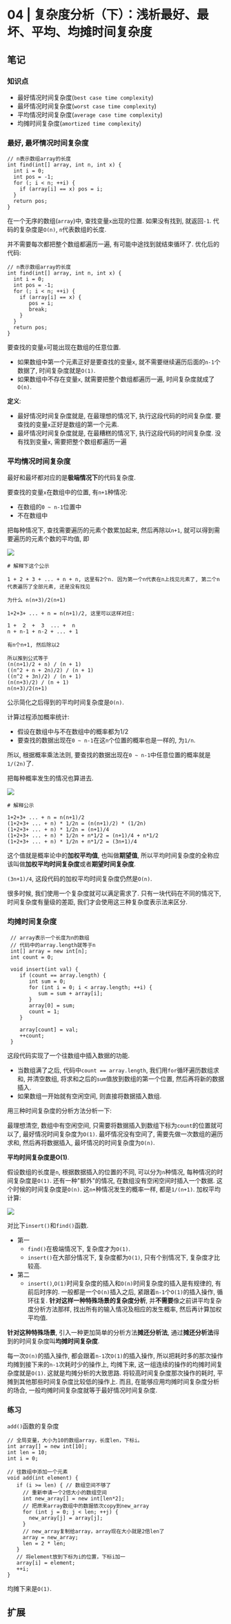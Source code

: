 # 04 | 复杂度分析（下）：浅析最好、最坏、平均、均摊时间复杂度

## 笔记

### 知识点

* 最好情况时间复杂度(`best case time complexity`)
* 最坏情况时间复杂度(`worst case time complexity`)
* 平均情况时间复杂度(`average case time complexity`)
* 均摊时间复杂度(`amortized time complexity`)

### 最好, 最坏情况时间复杂度

```
// n表示数组array的长度
int find(int[] array, int n, int x) {
  int i = 0;
  int pos = -1;
  for (; i < n; ++i) {
    if (array[i] == x) pos = i;
  }
  return pos;
}
```

在一个无序的数组(`array`)中, 查找变量`x`出现的位置. 如果没有找到, 就返回`-1`.
代码的复杂度是`O(n)`, `n`代表数组的长度.

并不需要每次都把整个数组都遍历一遍, 有可能中途找到就结束循环了. 优化后的代码:

```
// n表示数组array的长度
int find(int[] array, int n, int x) {
  int i = 0;
  int pos = -1;
  for (; i < n; ++i) {
    if (array[i] == x) {
       pos = i;
       break;
    }
  }
  return pos;
}
```

要查找的变量`x`可能出现在数组的任意位置. 

* 如果数组中第一个元素正好是要查找的变量`x`, 就不需要继续遍历后面的`n-1`个数据了, 时间复杂度就是`O(1)`.
* 如果数组中不存在变量`x`, 就需要把整个数组都遍历一遍, 时间复杂度就成了`O(n)`.

**定义**:

* 最好情况时间复杂度就是, 在最理想的情况下, 执行这段代码的时间复杂度. 要查找的变量`x`正好是数组的第一个元素.
* 最坏情况时间复杂度就是, 在最糟糕的情况下, 执行这段代码的时间复杂度. 没有找到变量`x`, 需要把整个数组都遍历一遍

### 平均情况时间复杂度

最好和最坏都对应的是**极端情况下**的代码复杂度.

要查找的变量`x`在数组中的位置, 有`n+1`种情况:

* 在数组的`0 ~ n-1`位置中
* 不在数组中

把每种情况下, 查找需要遍历的元素个数累加起来, 然后再除以`n+1`, 就可以得到需要遍历的元素个数的平均值, 即

![](./img/04_01.jpg)

```
# 解释下这个公示

1 + 2 + 3 + ... + n + n, 这里有2个n. 因为第一个n代表在n上找见元素了, 第二个n代表遍历了全部元素, 还是没有找见

为什么 n(n+3)/2(n+1)

1+2+3+ ... + n = n(n+1)/2, 这里可以这样对应:

1 +  2  +  3  ... +  n 
n + n-1 + n-2 + ... + 1

有n个n+1, 然后除以2

所以推到公式等于 
(n(n+1)/2 + n) / (n + 1)
((n^2 + n + 2n)/2) / (n + 1)
((n^2 + 3n)/2) / (n + 1)
(n(n+3)/2) / (n + 1)
n(n+3)/2(n+1)
```

公示简化之后得到的平均时间复杂度是`O(n)`.

计算过程添加概率统计:

* 假设在数组中与不在数组中的概率都为1/2
* 要查找的数据出现在`0 ~ n-1`在这`n`个位置的概率也是一样的, 为`1/n`. 

所以, 根据概率乘法法则, 要查找的数据出现在`0 ~ n-1`中任意位置的概率就是`1/(2n)`了.

把每种概率发生的情况也算进去.

![](./img/04_02.jpg)

```
# 解释公示

1+2+3+ ... + n = n(n+1)/2
(1+2+3+ ... + n) * 1/2n = (n(n+1)/2) * (1/2n)
(1+2+3+ ... + n) * 1/2n = (n+1)/4
(1+2+3+ ... + n) * 1/2n + n*1/2 = (n+1)/4 + n*1/2
(1+2+3+ ... + n) * 1/2n + n*1/2 = (3n+1)/4
```

这个值就是概率论中的**加权平均值**, 也叫做**期望值**, 所以平均时间复杂度的全称应该叫做**加权平均时间复杂度**或者**期望时间复杂度**.

`(3n+1)/4`, 这段代码的加权平均时间复杂度仍然是`O(n)`.

很多时候, 我们使用一个复杂度就可以满足需求了. 只有一块代码在不同的情况下, 时间复杂度有量级的差距, 我们才会使用这三种复杂度表示法来区分.

### 均摊时间复杂度

```
 // array表示一个长度为n的数组
 // 代码中的array.length就等于n
 int[] array = new int[n];
 int count = 0;
 
 void insert(int val) {
    if (count == array.length) {
       int sum = 0;
       for (int i = 0; i < array.length; ++i) {
          sum = sum + array[i];
       }
       array[0] = sum;
       count = 1;
    }

    array[count] = val;
    ++count;
 }
```

这段代码实现了一个往数组中插入数据的功能.

* 当数组满了之后, 代码中`count == array.length`, 我们用`for`循环遍历数组求和, 并清空数组, 将求和之后的`sum`值放到数组的第一个位置, 然后再将新的数据插入.
* 如果数组一开始就有空闲空间, 则直接将数据插入数组.

用三种时间复杂度的分析方法分析一下:

最理想清空, 数组中有空闲空间, 只需要将数据插入到数组下标为`count`的位置就可以了, 最好情况时间复杂度为`O(1)`. 最坏情况没有空间了, 需要先做一次数组的遍历求和, 然后再将数据插入, 最坏情况的时间复杂度为`O(n)`.

**平均时间复杂度是O(1)**.

假设数组的长度是`n`, 根据数据插入的位置的不同, 可以分为`n`种情况, 每种情况的时间复杂度是`O(1)`. 还有一种"额外"的情况, 在数组没有空闲空间时插入一个数据. 这个时候的时间复杂度是`O(n)`. 这`n+`种情况发生的概率一样, 都是`1/(n+1)`. 加权平均计算:

![](./img/04_03.jpg)

对比下`insert()`和`find()`函数.

* 第一
	* `find()`在极端情况下, 复杂度才为`O(1)`.
	* `insert()`在大部分情况下, 复杂度都为`O(1)`, 只有个别情况下, 复杂度才比较高.
* 第二
	* `insert()`,`O(1)`时间复杂度的插入和`O(n)`时间复杂度的插入是有规律的, 有前后时序的. 一般都是一个`O(n)`插入之后, 紧跟着`n-1`个`O(1)`的插入操作, 循环往复. **针对这样一种特殊场景的复杂度分析**, 并**不需要**像之前讲平均复杂度分析方法那样, 找出所有的输入情况及相应的发生概率, 然后再计算加权平均值.

**针对这种特殊场景**, 引入一种更加简单的分析方法**摊还分析法**, 通过**摊还分析法**得到的时间复杂度叫**均摊时间复杂度**.

每一次`O(n)`的插入操作, 都会跟着`n-1`次`O(1)`的插入操作, 所以把耗时多的那次操作均摊到接下来的`n-1`次耗时少的操作上, 均摊下来, 这一组连续的操作的均摊时间复杂度就是`O(1)`. 这就是均摊分析的大致思路. 将较高时间复杂度那次操作的耗时, 平摊到其他那些时间复杂度比较低的操作上. 而且, 在能够应用均摊时间复杂度分析的场合, 一般均摊时间复杂度就等于最好情况时间复杂度.

### 练习

`add()`函数的复杂度

```
// 全局变量，大小为10的数组array，长度len，下标i。
int array[] = new int[10]; 
int len = 10;
int i = 0;

// 往数组中添加一个元素
void add(int element) {
   if (i >= len) { // 数组空间不够了
     // 重新申请一个2倍大小的数组空间
     int new_array[] = new int[len*2];
     // 把原来array数组中的数据依次copy到new_array
     for (int j = 0; j < len; ++j) {
       new_array[j] = array[j];
     }
     // new_array复制给array，array现在大小就是2倍len了
     array = new_array;
     len = 2 * len;
   }
   // 将element放到下标为i的位置，下标i加一
   array[i] = element;
   ++i;
}
```

均摊下来是`O(1)`.

## 扩展